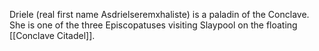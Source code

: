 Driele (real first name Asdrielseremxhaliste) is a paladin of the Conclave.  She is one of the three Episcopatuses visiting Slaypool on the floating [[Conclave Citadel]].


